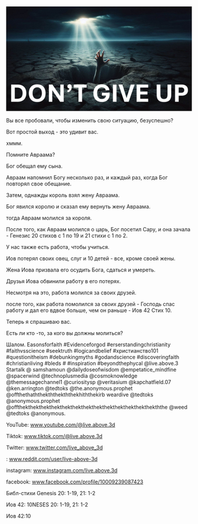 ![Video cover image](../cover.jpg "cover photo")

Вы все пробовали, чтобы изменить свою ситуацию, безуспешно?

Вот простой выход - это удивит вас.

хммм.

Помните Авраама?

Бог обещал ему сына.

Авраам напомнил Богу несколько раз, и каждый раз, когда Бог повторял свое обещание.

Затем, однажды король взял жену Авраама.

Бог явился королю и сказал ему вернуть жену Авраама.

тогда Авраам молился за короля.

После того, как Авраам молился о царь, Бог посетил Сару, и она зачала - Генезис 20 стихов с 1 по 19 и 21 стихи с 1 по 2.

У нас также есть работа, чтобы учиться.

Иов потерял своих овец, слуг и 10 детей - все, кроме своей жены.

Жена Иова призвала его осудить Бога, сдаться и умереть.

Друзья Иова обвинили работу в его потерях.

Несмотря на это, работа молился за своих друзей.

после того, как работа помолился за своих друзей - Господь спас работу и дал его вдвое больше, чем он раньше - Иов 42 Стих 10.

Теперь я спрашиваю вас.

Есть ли кто -то, за кого вы должны молиться?

Шалом.   Easonsforfaith #Evidenceforgod #erserstandingchristianity #faithvsscience #seektruth #logicandbelief #христианство101 #questionitheism #debunkingmyths #godandscience #discoveringfaith #christianliving #bleds # #inspiration #beyondthephycal @live.above.3 Startalk @ samshamoun @dailydoseofwisdom @empetatice_mindfine @spacerwind @technoplusmedia @cosmoknowledge @themessagechannel1 @curiositysp @veritasium @kapchatfield.07 @ken.arrington @tedtoks @the.anonymous.prophet @offthethaththekththekththekhiththekirb  weardive @tedtoks @anonymous.prophet @offthekthekthekthekthekthekthekthekthekthekthekthekthekththe @weed @tedtoks @anonymous.


YouTube: www.youtube.com/@live.above.3d

Tiktok: www.tiktok.com/@live.above.3d

Twitter: www.twitter.com/live_above_3d


: www.reddit.com/user/live-above-3d

instagram: www.instagram.com/live.above.3d

facebook: www.facebook.com/profile/10009239087423

Библ-стихи   Genesis 20: 1-19, 21: 1-2

Иов 42: 10NESES 20: 1-19, 21: 1-2

Иов 42:10




